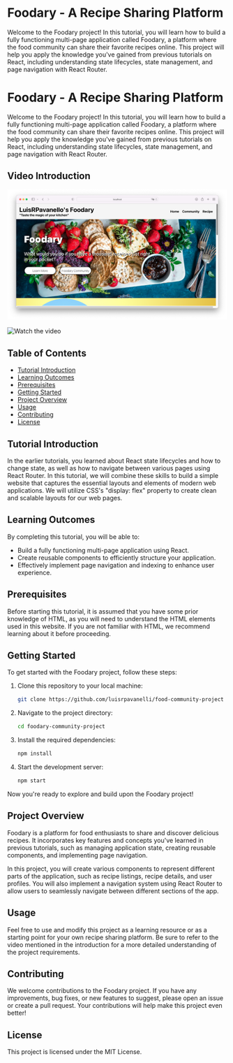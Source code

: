 # Foodary - A Recipe Sharing Platform

Welcome to the Foodary project! In this tutorial, you will learn how to build a fully functioning multi-page application called Foodary, a platform where the food community can share their favorite recipes online. This project will help you apply the knowledge you've gained from previous tutorials on React, including understanding state lifecycles, state management, and page navigation with React Router.

# Foodary - A Recipe Sharing Platform

Welcome to the Foodary project! In this tutorial, you will learn how to build a fully functioning multi-page application called Foodary, a platform where the food community can share their favorite recipes online. This project will help you apply the knowledge you've gained from previous tutorials on React, including understanding state lifecycles, state management, and page navigation with React Router.

## Video Introduction

<img src="cover.png" alt="print" width="auto"  height="auto" />

![Watch the video](https://www.youtube.com/watch?v=CdeIExkuJUw)

## Table of Contents

- [Tutorial Introduction](#tutorial-introduction)
- [Learning Outcomes](#learning-outcomes)
- [Prerequisites](#prerequisites)
- [Getting Started](#getting-started)
- [Project Overview](#project-overview)
- [Usage](#usage)
- [Contributing](#contributing)
- [License](#license)

## Tutorial Introduction

In the earlier tutorials, you learned about React state lifecycles and how to change state, as well as how to navigate between various pages using React Router. In this tutorial, we will combine these skills to build a simple website that captures the essential layouts and elements of modern web applications. We will utilize CSS's "display: flex" property to create clean and scalable layouts for our web pages.

## Learning Outcomes

By completing this tutorial, you will be able to:

- Build a fully functioning multi-page application using React.
- Create reusable components to efficiently structure your application.
- Effectively implement page navigation and indexing to enhance user experience.

## Prerequisites

Before starting this tutorial, it is assumed that you have some prior knowledge of HTML, as you will need to understand the HTML elements used in this website. If you are not familiar with HTML, we recommend learning about it before proceeding.

## Getting Started

To get started with the Foodary project, follow these steps:

1. Clone this repository to your local machine:

   ```bash
   git clone https://github.com/luisrpavanelli/food-community-project
   ```

2. Navigate to the project directory:

   ```bash
   cd foodary-community-project
   ```

3. Install the required dependencies:

   ```bash
   npm install
   ```

4. Start the development server:

   ```bash
   npm start
   ```

Now you're ready to explore and build upon the Foodary project!

## Project Overview

Foodary is a platform for food enthusiasts to share and discover delicious recipes. It incorporates key features and concepts you've learned in previous tutorials, such as managing application state, creating reusable components, and implementing page navigation.

In this project, you will create various components to represent different parts of the application, such as recipe listings, recipe details, and user profiles. You will also implement a navigation system using React Router to allow users to seamlessly navigate between different sections of the app.

## Usage

Feel free to use and modify this project as a learning resource or as a starting point for your own recipe sharing platform. Be sure to refer to the video mentioned in the introduction for a more detailed understanding of the project requirements.

## Contributing

We welcome contributions to the Foodary project. If you have any improvements, bug fixes, or new features to suggest, please open an issue or create a pull request. Your contributions will help make this project even better!

## License

This project is licensed under the MIT License.
